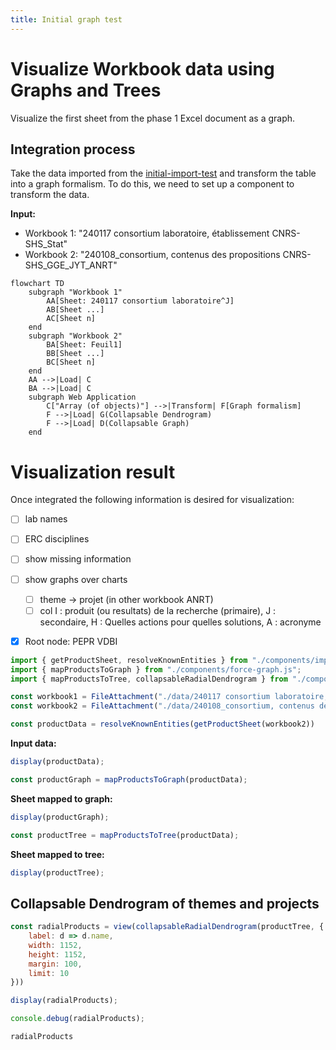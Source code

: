 ```yaml
---
title: Initial graph test
---
```


# Visualize Workbook data using Graphs and Trees

Visualize the first sheet from the phase 1 Excel document as a graph.

## Integration process

Take the data imported from the [initial-import-test](./initial-import-test) and transform the table into a graph formalism.
To do this, we need to set up a component to transform the data.

**Input:**
- Workbook 1: "240117 consortium laboratoire, établissement CNRS-SHS_Stat"
- Workbook 2: "240108_consortium, contenus des propositions CNRS-SHS_GGE_JYT_ANRT"

```mermaid
flowchart TD
    subgraph "Workbook 1"
        AA[Sheet: 240117 consortium laboratoire^J]
        AB[Sheet ...]
        AC[Sheet n]
    end
    subgraph "Workbook 2"
        BA[Sheet: Feuil1]
        BB[Sheet ...]
        BC[Sheet n]
    end
    AA -->|Load| C
    BA -->|Load| C
    subgraph Web Application
        C["Array (of objects)"] -->|Transform| F[Graph formalism]
        F -->|Load| G(Collapsable Dendrogram)
        F -->|Load| D(Collapsable Graph)
    end
```

# Visualization result

Once integrated the following information is desired for visualization:
- [ ] lab names
- [ ] ERC disciplines
- [ ] show missing information
- [ ] show graphs over charts
  - [ ] theme -> projet (in other workbook ANRT)
  - [ ] col I : produit (ou resultats) de la recherche (primaire), J : secondaire, H : Quelles actions pour quelles solutions, A : acronyme
- [x] Root node: PEPR VDBI


```js
import { getProductSheet, resolveKnownEntities } from "./components/import-products.js";
import { mapProductsToGraph } from "./components/force-graph.js";
import { mapProductsToTree, collapsableRadialDendrogram } from "./components/radial-dendrogram.js";
```

```js
const workbook1 = FileAttachment("./data/240117 consortium laboratoire, établissement CNRS-SHS_Stat.xlsx").xlsx();
const workbook2 = FileAttachment("./data/240108_consortium, contenus des propositions CNRS-SHS_GGE_JYT_ANRT.xlsx").xlsx();
```

```js
const productData = resolveKnownEntities(getProductSheet(workbook2))
```

**Input data:**
```js
display(productData);
```

```js
const productGraph = mapProductsToGraph(productData);
```

**Sheet mapped to graph:**
```js
display(productGraph);
```

```js
const productTree = mapProductsToTree(productData);
```

**Sheet mapped to tree:**
```js
display(productTree);
```

## Collapsable Dendrogram of themes and projects

```js
const radialProducts = view(collapsableRadialDendrogram(productTree, {
    label: d => d.name,
    width: 1152,
    height: 1152,
    margin: 100,
    limit: 10
}))
```

```js
display(radialProducts);
```

```js
console.debug(radialProducts);
```

```js
radialProducts
```